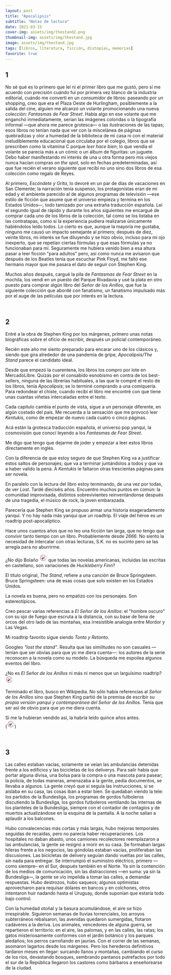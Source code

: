 ```yaml
---
layout: post
title: "Apocalipsis"
subtitle: "Notas de lectura"
date: 2021-03-15
cover-img: assets/img/thestand2.png
thumbnail-img: assets/img/thestand.jpg
image: assets/img/thestand.jpg
tags: [libros, literatura, ficción, distopías, memorias]
favorite: true
---
```



## 1

No sé qué es lo primero que leí ni el primer libro que me gustó, pero sí me acuerdo con precisión cuándo fui por primera vez blanco de la industria editorial, cuándo me convertí en un *consumidor* de libros: paseando por un shopping, creo que era el Plaza Oeste de Hurlingham, posiblemente a la salida del cine, alguien me alcanzó un volante promocionando una nueva colección: *Fantasmas de Fear Street*. Había algo en ese volante que me enganchó inmediatamente, serían las imágenes coloridas o la tipografía informal &#x2014;que ahora me parece grotesca&#x2014; o las ilustraciones de las tapas; esos libros no tenían nada que ver con la miscelánea de páginas quebradizas y olor a humedad de la biblioteca de mi casa ni con el material ineludiblemente educacional que circulaba por el colegio, libros que se prescriben como la vitamina C porque *leer hace bien*; lo que vendía el volante se parecía más a un cómic o un álbum de figuritas: un juguete. Debo haber manifestando mi interés de una u otra forma pero mis viejos nunca hacían compras *on the spot*, solo en fechas predeterminadas, así que fue recién el verano siguiente que recibí no uno sino dos libros de esa colección como regalo de Reyes.

Al primero, *Escóndete y Grita*, lo devoré en un par de días de vacaciones en San Clemente; la narración tenía suspenso, los protagonistas eran de mi edad y el ambiente parecido al de algunos programas de televisión &#x2014;ese estilo de ficción que asume que el universo empieza y termina en los Estados Unidos&#x2014;, todo tamizado por una extraña traducción española. Leí el segundo igual de rápido y durante los años siguientes me encargué de comprar cada uno de los libros de la colección, tal como se los listaba en las contratapas, como si la experiencia pudiera realizarse únicamente habiéndolos leído todos. Lo cierto es que, aunque la mayoría me gustaba, ninguno me causó un impacto semejante al primero; después de diez, veinte libros, mi interés se fue diluyendo y se hizo obvio, incluso para mi ojo inexperto, que se repetían ciertas fórmulas y que esas fórmulas ya no funcionaban para mí. Seguramente me hubiera venido bien a esa altura pasar a leer ficción "para adultos" pero, así como nunca me avisaron que después de los Beatles tenía que escuchar Pink Floyd, me faltó ese hermano mayor que me pasara el dato de seguir con Stephen King.

Muchos años después, cargué la pila de *Fantasmas de Fear Street* en la mochila, los vendí en un puesto del Parque Rivadavia y usé la plata en otro puesto para comprar algún libro del *Señor de los Anillos*, que fue la siguiente colección que abordé con fanatismo, un fanatismo impulsado más por el auge de las películas que por interés en la lectura.

<br/>


## 2

Entré a la obra de Stephen King por los márgenes, primero unas notas biográficas sobre el oficio de escribir, después un policial contemporáneo.

Recién este año me siento preparado para encarar uno de los clásicos y, siendo que gira alrededor de una pandemia de gripe, *Apocalipsis/The Stand* parece el candidato ideal.

Desde que empezó la cuarentena, los libros los compro por lote en MercadoLibre. Quizás por el consabido esnobismo en contra de los best-sellers, ninguna de las librerías habituales, a las que le compré el resto de los libros, tenía *Apocalipsis*; se lo terminé comprando a una comiquería. Para redondear el chiste, cuando recibí el libro me encontré con que tiene unas cuantas viñetas intercaladas entre el texto.

Cada capítulo cambia el punto de vista, sigue a un personaje diferente, en algún costado del país. Me recuerda a la sensación que me provocó leer *Kentukis*, como de empezar de nuevo cada cuatro o cinco páginas.

Acá están la grotesca traducción española, el universo pop yanqui, la cosmovisión que conocí leyendo a los *Fantasmas de Fear Street*.

Me digo que tengo que dejarme de joder y empezar a leer estos libros directamente en inglés.

Con la diferencia de que estoy seguro de que Stephen King va a justificar estos saltos de personajes; que va a terminar juntándolos a todos y que va a haber valido la pena. A *Kentukis* le faltaron otras trescientas páginas para ser novela.

En paralelo con la lectura del libro estoy terminando, de una vez por todas, de ver *Lost*. Tardé dieciséis años. Encuentro muchos puntos en común: la comunidad improvisada, distintos sobrevivientes reinventándonse después de una tragedia, el músico de rock, la joven embarazada.

Parecería que Stephen King se propuso armar una historia exageradamente yanqui. Y no hay nada más yanqui que un roadtrip. El viaje del héroe es un roadtrip post-apocalíptico.

Hace unos cuantos años que no leo una ficción tan larga, que no tengo que convivir tanto tiempo con un libro. Probablemente desde *2666*. No siento la necesidad de intercalar con otras lecturas, S.K. no es sucinto pero se las arregla para no aburrirme.

<p>¿No dijo Bolaño <img src="/assets/img/favicon.png" width=24> que todas las novelas americanas, incluidas las escritas en castellano, son variaciones de <i>Huckleberry Finn</i>?</p>

El título original, *The Stand*, refiere a una canción de Bruce Springsteen. Bruce Springsteen: una de esas cosas que solo existen en los Estados Unidos.

La novela es buena, pero no empatizo con los personajes. Son estereotípicos.

Creo pescar varias referencias a *El Señor de los Anillos*: el "hombre oscuro" con su ojo de fuego que escruta a la distancia, con su base de llena de orcos del otro lado de las montañas, esa irresistible analogía entre Mordor y Las Vegas.

Mi roadtrip favorito sigue siendo *Tonto y Retonto*.

Googleo *"lost the stand"*. Resulta que las similitudes no son casuales &#x2014;tenían que ser obvias para que yo me diera cuenta&#x2014;: los autores de la serie reconocen a la novela como su modelo. La búsqueda me espoilea algunos eventos del libro.

<p>¿No es <i>El Señor de los Anillos</i> ni más ni menos que un larguísimo roadtrip? <img src="/assets/img/favicon.png" width=24></p>

Terminado el libro, busco en Wikipedia. No sólo había referencias al *Señor de los Anillos* sino que Stephen King partió de la premisa de escribir *su propia versión yanqui y contemporánea del Señor de los Anillos*. Tenía que ser así de obvio para que yo me diera cuenta.

<p>Si me la hubieran vendido así, la habría leído quince años antes.<br/>
(<img src="/assets/img/favicon.png" width=24>)</p>
<br/>


## 3

Las calles estaban vacías, solamente se veían las ambulancias detenidas frente a los edificios y las bicicletas de los deliverys. Para salir había que portar alguna divisa, una bolsa para la compra o una mascota para pasear; la policía, de todas maneras, amenazaba a la gente, pedía documentos, se llevaba a algunos. La gente creyó que si seguía las instrucciones, si se aislaba en su casa, las cosas iban a estar bien. Se quedaban viendo la tele: los partidos de la Bundesliga, los programas de gordos futboleros discutiendo la Bundesliga, los gordos futboleros ventilando las  internas de los planteles de la Bundesliga, siempre con el contador de contagios y de muertos actualizándose en la esquina de la pantalla. A la noche salían a aplaudir a los balcones.

Hubo convalecencias más cortas y más largas, hubo mejoras temporales seguidas de recaídas, pero no parecía haber recuperaciones. Los hospitales no daban abasto, unos camiones recolectores reemplazaron a las ambulancias, la gente se resignó a morir en su casa. Se formaban largas hileras frente a los negocios, las góndolas estaban vacías, proliferaban las discusiones. Las bicicletas de delivery seguían dando vueltas por las calles, sin nada para entregar. Se interrumpió el suministro eléctrico, primero &#x2014;como siempre&#x2013; en el Sur, después también en el Norte. Ya sin la contención de los medios de comunicación, sin las distracciones &#x2014;en suma: ya sin la Bundesliga&#x2014;, la gente se vio impelida a tomar las calles, a demandar respuestas. Hubo destrozos, hubo saqueos; algunos optimistas aprovecharon para requisar dólares en bancos y en colchones, otros intentaron huir nadando hasta el Uruguay, donde suponían que estaría todo bajo control.

Con la humedad otoñal y la basura acumulándose, el aire se hizo irrespirable. Siguieron semanas de lluvias torrenciales, los arroyos subterráneos rebalsaron, las avenidas quedaron sumergidas, flotaron cadáveres a la deriva. Los animales, vencedores de alguna guerra, se repartieron el territorio: en el aire, las palomas, y en las calles, las ratas; los gatos misteriosamente conformes con el jardín botánico y los parques aledaños; los perros carroñando en jaurías. Con el correr de las semanas, asomaron lagartos desde los márgenes. Pero los herederos definitivos tardaron meses en llegar: surcando llanos y montañas, cambiando el curso de los ríos, devastando bosques, sembrando pantanos putrefactos por todo el sur de la República llegaron los castores como bárbaros a enseñorearse de la ciudad.

